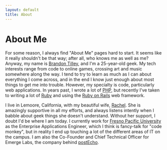 ```yaml
---
layout: default
title: About
---
```


About Me
========

For some reason, I always find "About Me" pages hard to start. It seems like
it really shouldn't be that way; after all, who knows me as well as me?
Anyway, my name is [Brandon Tilley](/contact.html), and I'm a 25-year-old geek.
My tech interests range from code to online games, crossing art and music
somewhere along the way. I tend to try to learn as much as I can about
everything I come across, and in the end I know just enough about most things
to get me into trouble. However, my specialty is code, particularly web
applications. In years past, I wrote a lot of [PHP](http://www.php.net), but
recently I've taken to writing a lot of [Ruby](http://ruby-lang.org) and
using the [Ruby on Rails](http://rubyonrails.org/) web framework.

I live in Lemoore, California, with my beautiful wife,
[Rachel](http://www.facebook.com/profile.php?id=829819055). She is amazingly
supportive in all my efforts, and always listens intently when I babble about
geek things she doesn't understand. Without her support, I doubt I'd be
where I am today. I currently work for
[Fresno Pacific University](http://www.fresno.edu) as the Enterprise
Applications Engineer, which I think is fancy-talk for "code monkey", but in
reality I end up touching a lot of the different areas of IT on the campus.
I am also the Co-Founder and Chief Technical Officer for Emerge Labs, the
company behind [postEcho](http://postecho.com/).
